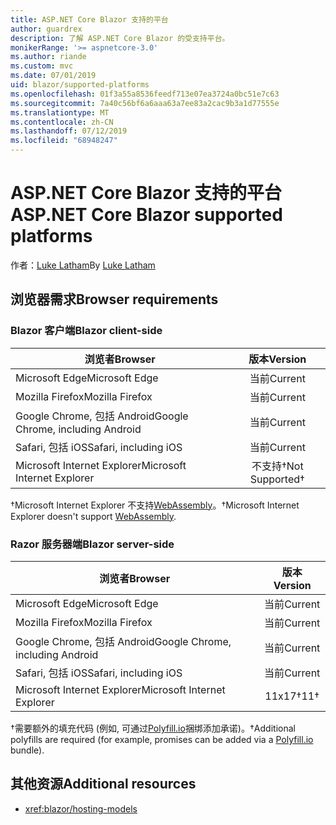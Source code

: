 ```yaml
---
title: ASP.NET Core Blazor 支持的平台
author: guardrex
description: 了解 ASP.NET Core Blazor 的受支持平台。
monikerRange: '>= aspnetcore-3.0'
ms.author: riande
ms.custom: mvc
ms.date: 07/01/2019
uid: blazor/supported-platforms
ms.openlocfilehash: 01f3a55a8536feedf713e07ea3724a0bc51e7c63
ms.sourcegitcommit: 7a40c56bf6a6aaa63a7ee83a2cac9b3a1d77555e
ms.translationtype: MT
ms.contentlocale: zh-CN
ms.lasthandoff: 07/12/2019
ms.locfileid: "68948247"
---
```

# <a name="aspnet-core-blazor-supported-platforms"></a><span data-ttu-id="2955c-103">ASP.NET Core Blazor 支持的平台</span><span class="sxs-lookup"><span data-stu-id="2955c-103">ASP.NET Core Blazor supported platforms</span></span>

<span data-ttu-id="2955c-104">作者：[Luke Latham](https://github.com/guardrex)</span><span class="sxs-lookup"><span data-stu-id="2955c-104">By [Luke Latham](https://github.com/guardrex)</span></span>

## <a name="browser-requirements"></a><span data-ttu-id="2955c-105">浏览器需求</span><span class="sxs-lookup"><span data-stu-id="2955c-105">Browser requirements</span></span>

### <a name="blazor-client-side"></a><span data-ttu-id="2955c-106">Blazor 客户端</span><span class="sxs-lookup"><span data-stu-id="2955c-106">Blazor client-side</span></span>

| <span data-ttu-id="2955c-107">浏览者</span><span class="sxs-lookup"><span data-stu-id="2955c-107">Browser</span></span>                          | <span data-ttu-id="2955c-108">版本</span><span class="sxs-lookup"><span data-stu-id="2955c-108">Version</span></span>               |
| -------------------------------- | :-------------------: |
| <span data-ttu-id="2955c-109">Microsoft Edge</span><span class="sxs-lookup"><span data-stu-id="2955c-109">Microsoft Edge</span></span>                   | <span data-ttu-id="2955c-110">当前</span><span class="sxs-lookup"><span data-stu-id="2955c-110">Current</span></span>               |
| <span data-ttu-id="2955c-111">Mozilla Firefox</span><span class="sxs-lookup"><span data-stu-id="2955c-111">Mozilla Firefox</span></span>                  | <span data-ttu-id="2955c-112">当前</span><span class="sxs-lookup"><span data-stu-id="2955c-112">Current</span></span>               |
| <span data-ttu-id="2955c-113">Google Chrome, 包括 Android</span><span class="sxs-lookup"><span data-stu-id="2955c-113">Google Chrome, including Android</span></span> | <span data-ttu-id="2955c-114">当前</span><span class="sxs-lookup"><span data-stu-id="2955c-114">Current</span></span>               |
| <span data-ttu-id="2955c-115">Safari, 包括 iOS</span><span class="sxs-lookup"><span data-stu-id="2955c-115">Safari, including iOS</span></span>            | <span data-ttu-id="2955c-116">当前</span><span class="sxs-lookup"><span data-stu-id="2955c-116">Current</span></span>               |
| <span data-ttu-id="2955c-117">Microsoft Internet Explorer</span><span class="sxs-lookup"><span data-stu-id="2955c-117">Microsoft Internet Explorer</span></span>      | <span data-ttu-id="2955c-118">不支持&dagger;</span><span class="sxs-lookup"><span data-stu-id="2955c-118">Not Supported&dagger;</span></span> |

<span data-ttu-id="2955c-119">&dagger;Microsoft Internet Explorer 不支持[WebAssembly](https://webassembly.org)。</span><span class="sxs-lookup"><span data-stu-id="2955c-119">&dagger;Microsoft Internet Explorer doesn't support [WebAssembly](https://webassembly.org).</span></span>

### <a name="blazor-server-side"></a><span data-ttu-id="2955c-120">Razor 服务器端</span><span class="sxs-lookup"><span data-stu-id="2955c-120">Blazor server-side</span></span>

| <span data-ttu-id="2955c-121">浏览者</span><span class="sxs-lookup"><span data-stu-id="2955c-121">Browser</span></span>                          | <span data-ttu-id="2955c-122">版本</span><span class="sxs-lookup"><span data-stu-id="2955c-122">Version</span></span>    |
| -------------------------------- | :--------: |
| <span data-ttu-id="2955c-123">Microsoft Edge</span><span class="sxs-lookup"><span data-stu-id="2955c-123">Microsoft Edge</span></span>                   | <span data-ttu-id="2955c-124">当前</span><span class="sxs-lookup"><span data-stu-id="2955c-124">Current</span></span>    |
| <span data-ttu-id="2955c-125">Mozilla Firefox</span><span class="sxs-lookup"><span data-stu-id="2955c-125">Mozilla Firefox</span></span>                  | <span data-ttu-id="2955c-126">当前</span><span class="sxs-lookup"><span data-stu-id="2955c-126">Current</span></span>    |
| <span data-ttu-id="2955c-127">Google Chrome, 包括 Android</span><span class="sxs-lookup"><span data-stu-id="2955c-127">Google Chrome, including Android</span></span> | <span data-ttu-id="2955c-128">当前</span><span class="sxs-lookup"><span data-stu-id="2955c-128">Current</span></span>    |
| <span data-ttu-id="2955c-129">Safari, 包括 iOS</span><span class="sxs-lookup"><span data-stu-id="2955c-129">Safari, including iOS</span></span>            | <span data-ttu-id="2955c-130">当前</span><span class="sxs-lookup"><span data-stu-id="2955c-130">Current</span></span>    |
| <span data-ttu-id="2955c-131">Microsoft Internet Explorer</span><span class="sxs-lookup"><span data-stu-id="2955c-131">Microsoft Internet Explorer</span></span>      | <span data-ttu-id="2955c-132">11x17&dagger;</span><span class="sxs-lookup"><span data-stu-id="2955c-132">11&dagger;</span></span> |

<span data-ttu-id="2955c-133">&dagger;需要额外的填充代码 (例如, 可通过[Polyfill.io](https://polyfill.io/v3/)捆绑添加承诺)。</span><span class="sxs-lookup"><span data-stu-id="2955c-133">&dagger;Additional polyfills are required (for example, promises can be added via a [Polyfill.io](https://polyfill.io/v3/) bundle).</span></span>

## <a name="additional-resources"></a><span data-ttu-id="2955c-134">其他资源</span><span class="sxs-lookup"><span data-stu-id="2955c-134">Additional resources</span></span>

* <xref:blazor/hosting-models>
